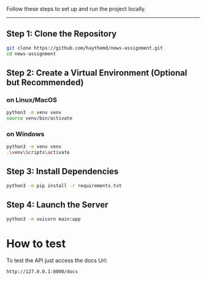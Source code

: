 

Follow these steps to set up and run the project locally.

---

## Step 1: Clone the Repository

```bash
git clone https://github.com/haythemd/news-assignment.git
cd news-assignment
```

## Step 2: Create a Virtual Environment (Optional but Recommended)

### on Linux/MacOS

```bash
python3 -m venv venv
source venv/bin/activate
```
### on Windows 

```bash
python3 -m venv venv
.\venv\Scripts\activate
```
## Step 3: Install Dependencies

```bash
python3 -m pip install -r requirements.txt
```

## Step 4: Launch the Server

```bash
python3 -m uvicorn main:app
```

# How to test
To test the API just access the docs Url:
```bash
http://127.0.0.1:8000/docs
```